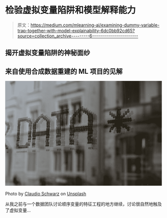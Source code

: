 # 检验虚拟变量陷阱和模型解释能力

> 原文：<https://medium.com/mlearning-ai/examining-dummy-variable-trap-together-with-model-explainability-6dc0bb92cd65?source=collection_archive---------6----------------------->

## 揭开虚拟变量陷阱的神秘面纱

## 来自使用合成数据重建的 ML 项目的见解

![](img/8db6b9930f7fe146b490d30e164c3415.png)

Photo by [Claudio Schwarz](https://unsplash.com/@purzlbaum?utm_source=medium&utm_medium=referral) on [Unsplash](https://unsplash.com?utm_source=medium&utm_medium=referral)

从我之前与一个数据团队讨论顺序变量的特征工程的地方继续，讨论很自然地触及了虚拟变量…